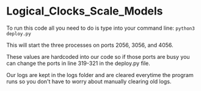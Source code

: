 # Logical_Clocks_Scale_Models

To run this code all you need to do is type into your command line:
`python3 deploy.py`

This will start the three processes on ports 2056, 3056, and 4056.

These values are hardcoded into our code so if those ports are busy you can
change the ports in line 319-321 in the deploy.py file.

Our logs are kept in the logs folder and are cleared everytime the program runs
so you don't have to worry about manually clearing old logs.
